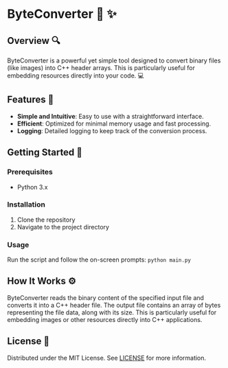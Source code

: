 # ByteConverter :floppy_disk: :sparkles:

## Overview :mag:
ByteConverter is a powerful yet simple tool designed to convert binary files (like images) into C++ header arrays. This is particularly useful for embedding resources directly into your code. :computer:

## Features :star2:
- **Simple and Intuitive**: Easy to use with a straightforward interface.
- **Efficient**: Optimized for minimal memory usage and fast processing.
- **Logging**: Detailed logging to keep track of the conversion process.

## Getting Started :rocket:
### Prerequisites
- Python 3.x

### Installation
1. Clone the repository
2. Navigate to the project directory

### Usage
Run the script and follow the on-screen prompts:
`python main.py`

## How It Works :gear:
ByteConverter reads the binary content of the specified input file and converts it into a C++ header file. The output file contains an array of bytes representing the file data, along with its size. This is particularly useful for embedding images or other resources directly into C++ applications.

## License :scroll:
Distributed under the MIT License. See [LICENSE](LICENSE) for more information.
